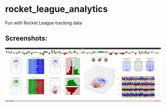 # rocket_league_analytics
Fun with Rocket League tracking data

## Screenshots:
![preview3.png](https://raw.githubusercontent.com/sertalpbilal/rocket_league_analytics/main/preview3.png)


